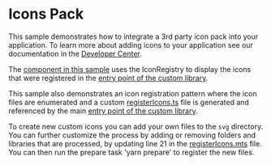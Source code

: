 # Icons Pack

This sample demonstrates how to integrate a 3rd party icon pack into your application. To learn more about adding icons to your application see our documentation in the [Developer Center](https://developers.vertigisstudio.com/docs/web/sdk-adding-icons/).

The [component in this sample](src/components/IconList/IconList.tsx) uses the IconRegistry to display the icons that were registered in the [entry point of the custom library](src/index.ts).

This sample also demonstrates an icon registration pattern where the icon files are enumerated and a custom [registerIcons.ts](src/_support/registerIcons.ts) file is generated and referenced by the main [entry point of the custom library](src/index.ts).

To create new custom icons you can add your own files to the `svg` directory. You can further customize the process by adding or removing folders and libraries that are processed, by updating line 21 in the [registerIcons.mts](pipeline/registerIcons.mts) file. You can then run the prepare task 'yarn prepare' to register the new files.
